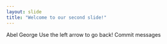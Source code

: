 ```yaml
---
layout: slide
title: "Welcome to our second slide!"
---
```

Abel George
Use the left arrow to go back!
Commit messages

